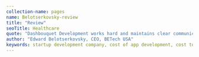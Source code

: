 ```yaml
---
collection-name: pages
name: Belotserkovsky-review
title: "Review"
seoTitle: Healthcare
quote: "Dashbouquet Development works hard and maintains clear communication. The entire team is skilled and experienced, and they built an app that over 90% of testers liked."
author: "Edward Belotserkovsky, CEO, BETech USA"
keywords: startup development company, cost of app development, cost to develop an app, custom app development company, mvp development company, mvp cost calculator, mvp development, mvp for startups, healthcare, healthcare apps, healthcare development
---
```

